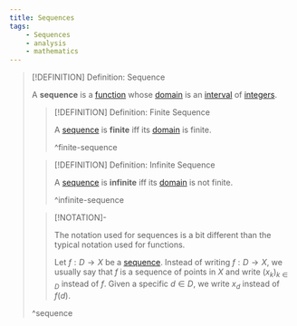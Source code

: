```yaml
---
title: Sequences
tags:
    - Sequences
    - analysis
    - mathematics
---
```


>[!DEFINITION] Definition: Sequence
>
>A **sequence** is a [function](../index.md) whose [domain](../index.md) is an [interval](../../../Set%20Theory/Ordering/Intervals.md) of [integers](TODO).
>
>>[!DEFINITION] Definition: Finite Sequence
>>
>>A [sequence](Sequences.md) is **finite** iff its [domain](../index.md) is finite.
>>
>>^finite-sequence
>>
>
>>[!DEFINITION] Definition: Infinite Sequence
>>
>>A [sequence](Sequences.md) is **infinite** iff its [domain](../index.md) is not finite.
>>
>>^infinite-sequence
>
>>[!NOTATION]-
>>
>>The notation used for sequences is a bit different than the typical notation used for functions.
>>
>>Let $f: D \to X$ be a [sequence](Sequences.md). Instead of writing $f: D \to X$, we usually  say that $f$ is a sequence of points in $X$ and write $(x_k)_{k \in D}$ instead of $f$. Given a specific $d \in D$, we write $x_d$ instead of $f(d)$.
>>
>
>^sequence
>